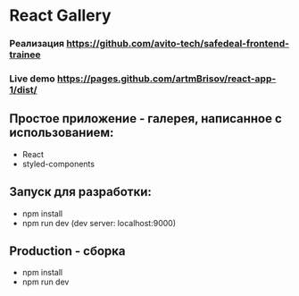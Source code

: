 # React Gallery
### Реализация https://github.com/avito-tech/safedeal-frontend-trainee
### Live demo https://pages.github.com/artmBrisov/react-app-1/dist/

## Простое приложение - галерея, написанное с использованием:
 - React 
 - styled-components
 
 
## Запуск для разработки:
 - npm install
 - npm run dev (dev server: localhost:9000)

## Production - сборка
 - npm install
 - npm run dev